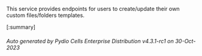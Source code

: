 






This service provides endpoints for users to create/update their own custom files/folders templates.

[:summary]

###### Auto generated by Pydio Cells Enterprise Distribution v4.3.1-rc1 on 30-Oct-2023
